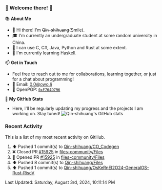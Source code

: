 ### 🌟 Welcome there! 🌟

📚 **About Me**
- 👋 Hi there! I'm ~~Qin-shihuang~~(Smile).
- 🎓 I'm currently an undergraduate student at some random university in China.
- 🚀 I can use C, C#, Java, Python and Rust at some extent.
- 🌱 I'm currently learning Haskell.

📫 **Get in Touch**
- Feel free to reach out to me for collaborations, learning together, or just for a chat about programming!
- 📩 Email: 0.0@owo.li
- 🔑 OpenPGP: [`0xF764D796`](https://keys.openpgp.org/vks/v1/by-fingerprint/99D5AF94A1585E16E14895EFBF6C0BF4F764D796)


📝 **My GitHub Stats**
- Here, I'll be regularly updating my progress and the projects I am working on. Stay tuned!
![Qin-shihuang's GitHub stats](https://github-readme-stats.vercel.app/api?username=Qin-shihuang&show_icons=true)

### Recent Activity

This is a list of my most recent activity on GitHub.

<!--RECENT_ACTIVITY:start-->
1. ⬆️ Pushed 1 commit(s) to [Qin-shihuang/CO_Codegen](https://github.com/Qin-shihuang/CO_Codegen)<br>
2. ❌ Closed PR [#15925](https://github.com/files-community/Files/pull/15925) in [files-community/Files](https://github.com/files-community/Files)<br>
3. 💪 Opened PR [#15925](https://github.com/files-community/Files/pull/15925) in [files-community/Files](https://github.com/files-community/Files)<br>
4. ⬆️ Pushed 8 commit(s) to [Qin-shihuang/Files](https://github.com/Qin-shihuang/Files)<br>
5. ⬆️ Pushed 1 commit(s) to [Qin-shihuang/OsKeRnEl2O24-GeneralOS-Rust-RiscV](https://github.com/Qin-shihuang/OsKeRnEl2O24-GeneralOS-Rust-RiscV)<br>
<!--RECENT_ACTIVITY:end-->

<!--RECENT_ACTIVITY:last_update-->
Last Updated: Saturday, August 3rd, 2024, 10:11:14 PM
<!--RECENT_ACTIVITY:last_update_end-->
